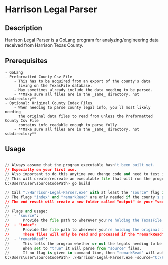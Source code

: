 # Harrison Legal Parser

## Description

Harrison Legal Parser is a GoLang program for analyzing/engineering
data received from Harrison Texas County.

## Prerequisites

    - GoLang
    - Preformatted County Csv File
        - This has to be acquired from an export of the county's data
          living on the TexasFile database.
        - May sometimes already include the data needing to be parsed.
        - **Make sure all files are in the _same_ directory, not subdirectory**
    - Optional: Original County Index Files
        - When needing to parse county legal info, you'll most likely needing
          the original data files to read from unless the Preformatted County Csv File
          contains info readable enough to parse fully.
        - **Make sure all files are in the _same_ directory, not subdirectory**

## Usage

```python

// Always assume that the program executable hasn't been built yet.
// Especially on your first use.
// Also important to do this anytime you change code and need to test it.
// This will create/recreate an executable file that will run the program
C:\Users\user\sourceCodePath> go build

// Call ".\Harrison-Legal-Parser.exe" with at least the "source" flag in order to run program.
// The flags "index" and "remarkRead" are only needed if the county's parsing data needs to be read from their original files.
// The end result will create a new folder called "output" in your "source" directory and store the newly written files with parsed legal info there.
// 
// Flags and usage:
//  - "source": 
//      Provide the file path to wherever you're holding the TexasFile Exported/Preformatted Csv files.
//  - "index":
//      Provide the file path to wherever you're holding the original index files given to us by the counties.
//      These files will only be read and processed if the "remarkRead" flag is set to false.
//  - "remarkRead":
//      This tells the program whether or not the legals needing to be parsed are in the "source" path or the "index" path
//      When set to "true" it will parse from "source" files.
//      If no flag is given in command line, then "remarkRead" will automatically be set to "true"
C:\Users\user\sourceCodePath> .\Harrison-Legal-Parser.exe -source="C:\Path\To\TexasFileExportCsvFiles" -index="C:\Path\To\OriginalCountyIndexFiles" -remarkRead=true
```
